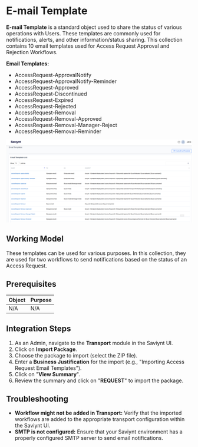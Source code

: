 # E-mail Template

**E-mail Template** is a standard object used to share the status of various operations with Users. These templates are commonly used for notifications, alerts, and other information/status sharing. This collection contains 10 email templates used for Access Request Approval and Rejection Workflows.

**Email Templates:**

* AccessRequest-ApprovalNotify
* AccessRequest-ApprovalNotify-Reminder
* AccessRequest-Approved
* AccessRequest-Discontinued
* AccessRequest-Expired
* AccessRequest-Rejected
* AccessRequest-Removal
* AccessRequest-Removal-Approved
* AccessRequest-Removal-Manager-Reject
* AccessRequest-Removal-Reminder

![Email Template List](./images/visual.png)


## Working Model

These templates can be used for various purposes. In this collection, they are used for two workflows to send notifications based on the status of an Access Request.


## Prerequisites

| Object | Purpose |
|---|---|
| N/A | N/A |


## Integration Steps

1. As an Admin, navigate to the **Transport** module in the Saviynt UI.
2. Click on **Import Package**.
3. Choose the package to import (select the ZIP file).
4. Enter a **Business Justification** for the import (e.g., "Importing Access Request Email Templates").
5. Click on "**View Summary**".
6. Review the summary and click on "**REQUEST**" to import the package.


## Troubleshooting

* **Workflow might not be added in Transport:** Verify that the imported workflows are added to the appropriate transport configuration within the Saviynt UI.
* **SMTP is not configured:** Ensure that your Saviynt environment has a properly configured SMTP server to send email notifications.
